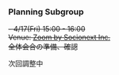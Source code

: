 ### Planning Subgroup

~~- 4/17(Fri) 15:00 - 16:00~~  
  ~~Venue: [Zoom by Socionext Inc.](https://socionext.zoom.us/j/99975267803?pwd=M25XMnJLaWlYRi9hWkxESVFleWp5UT09)~~  
  ~~全体会合の準備、確認~~  
  
次回調整中
